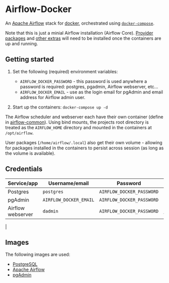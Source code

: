 # Airflow-Docker
An [Apache Airflow](https://airflow.apache.org/) stack for [docker](https://www.docker.com/), orchestrated using [`docker-compose`](https://docs.docker.com/compose/).

Note that this is just a minial Airflow installation (Airflow Core). [Provider packages](https://airflow.apache.org/docs/) and [other extras](https://airflow.apache.org/docs/apache-airflow/stable/extra-packages-ref.html) will need to be installed once the containers are up and running.

## Getting started
1. Set the following (required) environment variables:
    
    * `AIRFLOW_DOCKER_PASSWORD` - this password is used anywhere a password is required: postgres, pgadmin, Airflow webserver, etc...
    * `AIRFLOW_DOCKER_EMAIL` - use as the login email for pgAdmin and email address for Airflow admin user.

1. Start up the containers: `docker-compose up -d`

The Airflow scheduler and webserver each have their own container (define in [airflow-common](./airflow-common.yml])). Using bind mounts, the projects root directory is treated as the `AIRFLOW_HOME` directory and mounted in the containers at `/opt/airflow`.

User packages (`/home/airflow/.local`) also get their own volume - allowing for packages installed in the containers to persist across session (as long as the volume is available).

## Credentials
|Service/app      |Username/email        |Password                 |Web console                              |
|:----------------|----------------------|-------------------------|----------------------------------------:|
|Postgres         |`postgres`            |`AIRFLOW_DOCKER_PASSWORD`|N/A                                      |
|pgAdmin          |`AIRFLOW_DOCKER_EMAIL`|`AIRFLOW_DOCKER_PASSWORD`|[localhost:80](http://localhost:80)      |
|Airflow webserver|`dadmin`              |`AIRFLOW_DOCKER_PASSWORD`|[localhost:8080](http://localhost:8080)  |
|

## Images
The following images are used:
* [PostgreSQL](https://hub.docker.com/_/postgres)
* [Apache Airflow](https://hub.docker.com/r/apache/airflow)
* [pgAdmin](https://hub.docker.com/r/dpage/pgadmin4)

